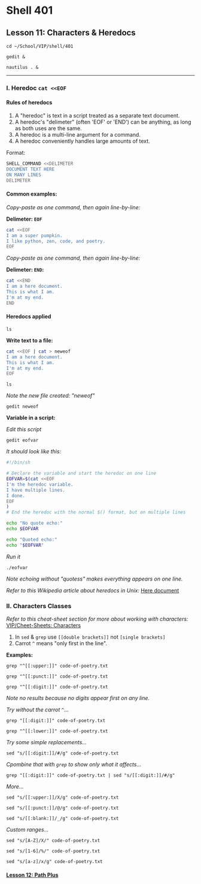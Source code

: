 # Shell 401
## Lesson 11: Characters & Heredocs

`cd ~/School/VIP/shell/401`

`gedit &`

`nautilus . &`

___

### I. Heredoc `cat <<EOF`

#### Rules of heredocs
1. A "heredoc" is text in a script treated as a separate text document.
2. A heredoc's "delimeter" (often 'EOF' or 'END') can be anything, as long as both uses are the same.
3. A heredoc is a multi-line argument for a command.
4. A heredoc conveniently handles large amounts of text.

Format:
```sh
SHELL_COMMAND <<DELIMETER
DOCUMENT TEXT HERE
ON MANY LINES
DELIMETER
```

#### Common examples:

*Copy-paste as one command, then again line-by-line:*

**Delimeter: `EOF`**
```sh
cat <<EOF
I am a super pumpkin.
I like python, zen, code, and poetry.
EOF
```

*Copy-paste as one command, then again line-by-line:*

**Delimeter: `END`:**
```sh
cat <<END
I am a here document.
This is what I am.
I'm at my end.
END
```

#### Heredocs applied

`ls`

**Write text to a file:**
```sh
cat <<EOF | cat > neweof
I am a here document.
This is what I am.
I'm at my end.
EOF
```

`ls`

*Note the new file created: "neweof"*

`gedit neweof`

**Variable in a script:**

*Edit this script*

`gedit eofvar`

*It should look like this:*

```sh
#!/bin/sh

# Declare the variable and start the heredoc on one line
EOFVAR=$(cat <<EOF
I'm the heredoc variable.
I have multiple lines.
I done.
EOF
)
# End the heredoc with the normal $() format, but on multiple lines

echo "No quote echo:"
echo $EOFVAR

echo "Quoted echo:"
echo "$EOFVAR"
```

*Run it*

`./eofvar`

*Note echoing without "quotess" makes everything appears on one line.*

*Refer to this Wikipedia article about heredocs in Unix:* [Here document](https://en.wikipedia.org/wiki/Here_document#Unix_shells)

### II. Characters Classes

*Refer to this cheat-sheet section for more about working with characters:* [VIP/Cheet-Sheets: Characters](https://github.com/inkVerb/VIP/blob/master/Cheat-Sheets/Characters.md)

1. In `sed` & `grep` use `[[double brackets]]` not `[single brackets]`
2. Carrot `^` means "only first in the line".

**Examples:**

`grep "^[[:upper:]]" code-of-poetry.txt`

`grep "^[[:punct:]]" code-of-poetry.txt`

`grep "^[[:digit:]]" code-of-poetry.txt`

*Note no results because no digits appear first on any line.*

*Try without the carrot `^`...*

`grep "[[:digit:]]" code-of-poetry.txt`

`grep "^[[:lower:]]" code-of-poetry.txt`

*Try some simple replacements...*

`sed "s/[[:digit:]]/#/g" code-of-poetry.txt`

*Cpombine that with `grep` to show only what it affects...*

`grep "[[:digit:]]" code-of-poetry.txt | sed "s/[[:digit:]]/#/g"`

*More...*

`sed "s/[[:upper:]]/X/g" code-of-poetry.txt`

`sed "s/[[:punct:]]/@/g" code-of-poetry.txt`

`sed "s/[[:blank:]]/_/g" code-of-poetry.txt`

*Custom ranges...*

`sed "s/[A-Z]/X/" code-of-poetry.txt`

`sed "s/[1-6]/%/" code-of-poetry.txt`

`sed "s/[a-z]/x/g" code-of-poetry.txt`

#### [Lesson 12: Path Plus](https://github.com/inkVerb/vip/blob/master/401-shell/Lesson-12.md)
